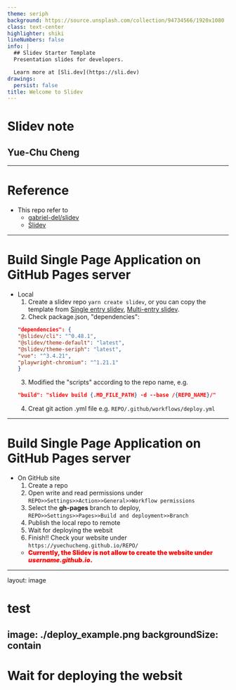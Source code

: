 ```yaml
---
theme: seriph
background: https://source.unsplash.com/collection/94734566/1920x1080
class: text-center
highlighter: shiki
lineNumbers: false
info: |
  ## Slidev Starter Template
  Presentation slides for developers.

  Learn more at [Sli.dev](https://sli.dev)
drawings:
  persist: false
title: Welcome to Slidev
---
```


# Slidev note
## Yue-Chu Cheng

---

# Reference
  - This repo refer to 
    - [gabriel-del/slidev](https://github.com/gabriel-del/slidev)
    - [Slidev](https://github.com/slidevjs/slidev)


---

# Build Single Page Application on GitHub Pages server
  - Local
    1. Create a slidev repo ```yarn create slidev```, or you can copy the template from [Single entry slidev](), [Multi-entry slidev](https://github.com/YueChuCheng/slidev_template).
    2. Check package.json, "dependencies": 
    ```json
    "dependencies": {
    "@slidev/cli": "^0.48.1",
    "@slidev/theme-default": "latest",
    "@slidev/theme-seriph": "latest",
    "vue": "^3.4.21",
    "playwright-chromium": "^1.21.1"
    }
    ```
    3. Modified the "scripts" according to the repo name, e.g.
    ```json
    "build": "slidev build {.MD_FILE_PATH} -d --base /{REPO_NAME}/"
    ```
    4. Creat git action .yml file e.g. ```REPO/.github/workflows/deploy.yml```


---


# Build Single Page Application on GitHub Pages server
  - On GitHub site
    1. Create a repo
    2. Open write and read permissions under ```REPO>>Settings>>Action>>General>>Workflow permissions```
    3. Select the **gh-pages** branch to deploy, ```REPO>>Settings>>Pages>>Build and deployment>>Branch```
    4. Publish the local repo to remote
    5. Wait for deploying the websit
    6. Finish!! Check your website under ```https://yuechucheng.github.io/REPO/```
    * <span style="click=1; color:red;font-weight:900"> Currently, the Slidev is not allow to create the website under <i>username.github.io</i>.</span>

---
layout: image
# test
image:  ./deploy_example.png
backgroundSize: contain
---
# Wait for deploying the websit




<!-- <img border="rounded" src=" ../images/deploy_example.png" alt=""> -->